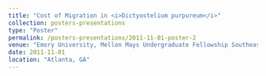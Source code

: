 ```yaml
---
title: "Cost of Migration in <i>Dictyostelium purpureum</i>"
collection: posters-presentations
type: "Poster"
permalink: /posters-presentations/2011-11-01-poster-2
venue: "Emory University, Mellon Mays Undergraduate Fellowship Southeastern Regional Conference"
date: 2011-11-01
location: "Atlanta, GA"
---
```

